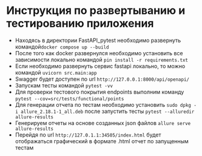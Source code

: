 # Инструкция по развертыванию и тестированию приложения

- Находясь в директории FastAPI_pytest необходимо развернуть командой```docker compose up --build```
- После того как docker развернулся необходимо установить все зависимости локально командой ```pin install -r requirements.txt```
- Если необходимо развернуть сервис fastapi локально, то можно командой ```uvicorn src.main:app```
- Swagger будет доступен по url ```http://127.0.0.1:8000/api/openapi/```
- Запускам тесты командой ```pytest -vv```
- Для проверки  тестового покрытия endpoints выполним команду ```pytest --cov=src/tests/functional/points```
- Для генерации отчета по тестам необходимо установить ```sudo dpkg -i allure_2.18.1-1_all.deb``` после запустить тесты  ```pytest --alluredir allure-results```
- Генерируем отчеты на основе созданных json файлов ```allure serve allure-results```
- Перейдя по url ```http://127.0.1.1:34505/index.html``` будет отображаться  графический в формате .html отчет по запущенным тестам
